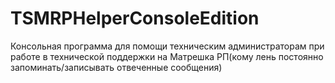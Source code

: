 # TSMRPHelperConsoleEdition
Консольная программа для помощи техническим администраторам при работе в технической поддержки на Матрешка РП(кому лень постоянно запоминать/записывать отвеченные сообщения)
